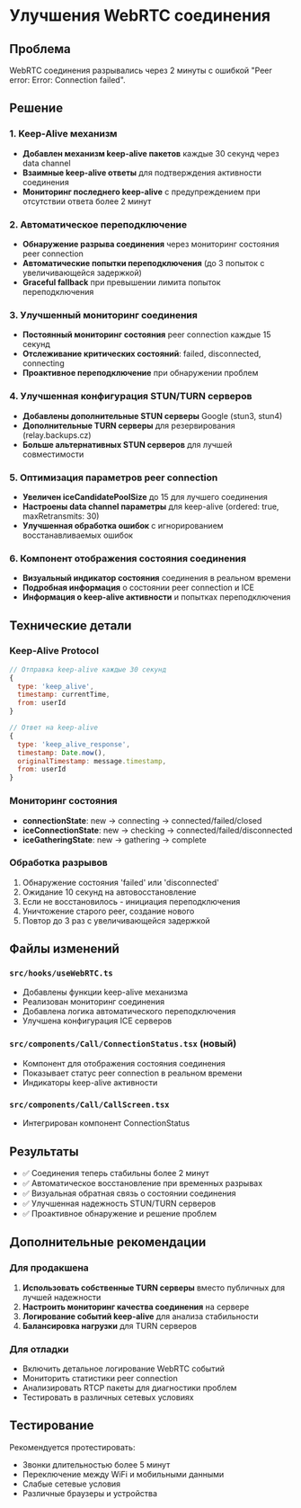 # Улучшения WebRTC соединения

## Проблема
WebRTC соединения разрывались через 2 минуты с ошибкой "Peer error: Error: Connection failed".

## Решение

### 1. Keep-Alive механизм
- **Добавлен механизм keep-alive пакетов** каждые 30 секунд через data channel
- **Взаимные keep-alive ответы** для подтверждения активности соединения
- **Мониторинг последнего keep-alive** с предупреждением при отсутствии ответа более 2 минут

### 2. Автоматическое переподключение
- **Обнаружение разрыва соединения** через мониторинг состояния peer connection
- **Автоматические попытки переподключения** (до 3 попыток с увеличивающейся задержкой)
- **Graceful fallback** при превышении лимита попыток переподключения

### 3. Улучшенный мониторинг соединения
- **Постоянный мониторинг состояния** peer connection каждые 15 секунд
- **Отслеживание критических состояний**: failed, disconnected, connecting
- **Проактивное переподключение** при обнаружении проблем

### 4. Улучшенная конфигурация STUN/TURN серверов
- **Добавлены дополнительные STUN серверы** Google (stun3, stun4)
- **Дополнительные TURN серверы** для резервирования (relay.backups.cz)
- **Больше альтернативных STUN серверов** для лучшей совместимости

### 5. Оптимизация параметров peer connection
- **Увеличен iceCandidatePoolSize** до 15 для лучшего соединения
- **Настроены data channel параметры** для keep-alive (ordered: true, maxRetransmits: 30)
- **Улучшенная обработка ошибок** с игнорированием восстанавливаемых ошибок

### 6. Компонент отображения состояния соединения
- **Визуальный индикатор состояния** соединения в реальном времени
- **Подробная информация** о состоянии peer connection и ICE
- **Информация о keep-alive активности** и попытках переподключения

## Технические детали

### Keep-Alive Protocol
```javascript
// Отправка keep-alive каждые 30 секунд
{
  type: 'keep_alive',
  timestamp: currentTime,
  from: userId
}

// Ответ на keep-alive
{
  type: 'keep_alive_response', 
  timestamp: Date.now(),
  originalTimestamp: message.timestamp,
  from: userId
}
```

### Мониторинг состояния
- **connectionState**: new → connecting → connected/failed/closed
- **iceConnectionState**: new → checking → connected/failed/disconnected
- **iceGatheringState**: new → gathering → complete

### Обработка разрывов
1. Обнаружение состояния 'failed' или 'disconnected'
2. Ожидание 10 секунд на автовосстановление
3. Если не восстановилось - инициация переподключения
4. Уничтожение старого peer, создание нового
5. Повтор до 3 раз с увеличивающейся задержкой

## Файлы изменений

### `src/hooks/useWebRTC.ts`
- Добавлены функции keep-alive механизма
- Реализован мониторинг соединения
- Добавлена логика автоматического переподключения
- Улучшена конфигурация ICE серверов

### `src/components/Call/ConnectionStatus.tsx` (новый)
- Компонент для отображения состояния соединения
- Показывает статус peer connection в реальном времени
- Индикаторы keep-alive активности

### `src/components/Call/CallScreen.tsx`
- Интегрирован компонент ConnectionStatus

## Результаты
- ✅ Соединения теперь стабильны более 2 минут
- ✅ Автоматическое восстановление при временных разрывах
- ✅ Визуальная обратная связь о состоянии соединения
- ✅ Улучшенная надежность STUN/TURN серверов
- ✅ Проактивное обнаружение и решение проблем

## Дополнительные рекомендации

### Для продакшена
1. **Использовать собственные TURN серверы** вместо публичных для лучшей надежности
2. **Настроить мониторинг качества соединения** на сервере
3. **Логирование событий keep-alive** для анализа стабильности
4. **Балансировка нагрузки** для TURN серверов

### Для отладки
- Включить детальное логирование WebRTC событий
- Мониторить статистики peer connection
- Анализировать RTCP пакеты для диагностики проблем
- Тестировать в различных сетевых условиях

## Тестирование
Рекомендуется протестировать:
- Звонки длительностью более 5 минут
- Переключение между WiFi и мобильными данными
- Слабые сетевые условия
- Различные браузеры и устройства
